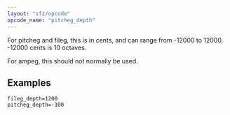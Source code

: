 ```yaml
---
layout: "sfz/opcode"
opcode_name: "pitcheg_depth"
---
```

For pitcheg and fileg, this is in cents, and can range from -12000 to 12000.
-12000 cents is 10 octaves.

For ampeg, this should not normally be used.

## Examples

```
fileg_depth=1200
pitcheg_depth=-100
```
